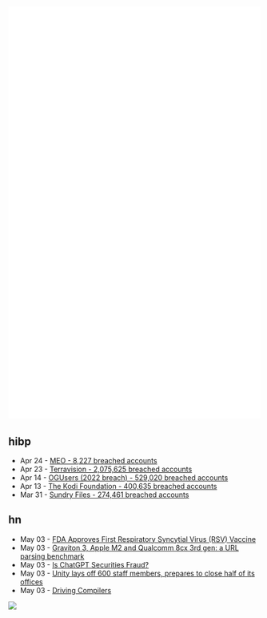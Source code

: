 ![Metrics](https://raw.githubusercontent.com/phixion/phixion/master/metrics.svg)

## hibp

<!--
for https://github.com/phixion/phixion/blob/main/.github/workflows/feeds.yml
-->
<!--START_SECTION:haveibeenpwnd-->
- Apr 24 - [MEO - 8,227 breached accounts](https://haveibeenpwned.com/PwnedWebsites#MEO)
- Apr 23 - [Terravision - 2,075,625 breached accounts](https://haveibeenpwned.com/PwnedWebsites#Terravision)
- Apr 14 - [OGUsers (2022 breach) - 529,020 breached accounts](https://haveibeenpwned.com/PwnedWebsites#OGUsers2022)
- Apr 13 - [The Kodi Foundation - 400,635 breached accounts](https://haveibeenpwned.com/PwnedWebsites#KodiFoundation)
- Mar 31 - [Sundry Files - 274,461 breached accounts](https://haveibeenpwned.com/PwnedWebsites#SundryFiles)
<!--END_SECTION:haveibeenpwnd-->

## hn

<!--
for https://github.com/phixion/phixion/blob/main/.github/workflows/feeds.yml
-->
<!--START_SECTION:hn-->
- May 03 - [FDA Approves First Respiratory Syncytial Virus (RSV) Vaccine](https://www.fda.gov/news-events/press-announcements/fda-approves-first-respiratory-syncytial-virus-rsv-vaccine)
- May 03 - [Graviton 3, Apple M2 and Qualcomm 8cx 3rd gen: a URL parsing benchmark](https://lemire.me/blog/2023/05/03/graviton-3-apple-m2-and-qualcomm-8cx-3rd-gen-a-url-parsing-benchmark/)
- May 03 - [Is ChatGPT Securities Fraud?](https://www.bloomberg.com/opinion/articles/2023-05-03/is-chatgpt-securities-fraud)
- May 03 - [Unity lays off 600 staff members, prepares to close half of its offices](https://venturebeat.com/games/unity-lays-off-600-staff-members-prepares-to-close-half-of-its-offices/)
- May 03 - [Driving Compilers](https://fabiensanglard.net/dc/index.php)
<!--END_SECTION:hn-->

<!--
for https://yhype.me
-->
![](https://hit.yhype.me/github/profile?user_id=13013670)
